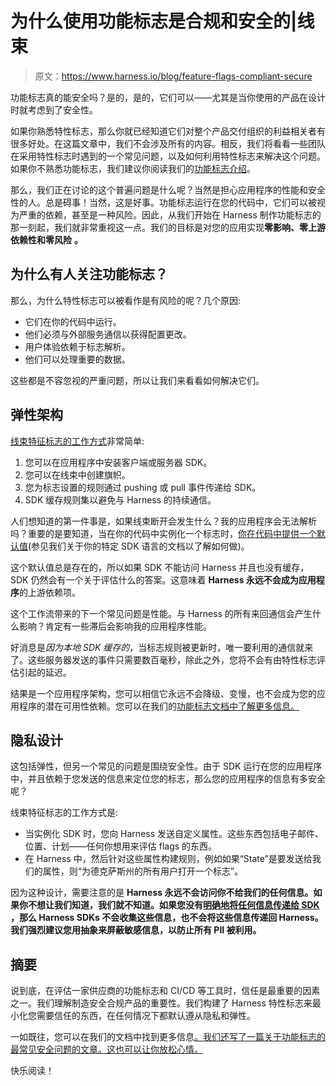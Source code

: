 # 为什么使用功能标志是合规和安全的|线束

> 原文：<https://www.harness.io/blog/feature-flags-compliant-secure>

功能标志真的能安全吗？是的，是的，它们可以——尤其是当你使用的产品在设计时就考虑到了安全性。

如果你熟悉特性标志，那么你就已经知道它们对整个产品交付组织的利益相关者有很多好处。在这篇文章中，我们不会涉及所有的内容。相反，我们将看看一些团队在采用特性标志时遇到的一个常见问题，以及如何利用特性标志来解决这个问题。如果你不熟悉功能标志，我们建议你阅读我们的[功能标志介绍](https://harness.io/blog/feature-flags/what-are-feature-flags/)。

那么，我们正在讨论的这个普遍问题是什么呢？当然是担心应用程序的性能和安全性的人。总是碍事！当然，这是好事。功能标志运行在您的代码中，它们可以被视为严重的依赖，甚至是一种风险。因此，从我们开始在 Harness 制作功能标志的那一刻起，我们就非常重视这一点。我们的目标是对您的应用实现**零影响、零上游依赖性和零风险** **。**

## 为什么有人关注功能标志？

那么，为什么特性标志可以被看作是有风险的呢？几个原因:

*   它们在你的代码中运行。
*   他们必须与外部服务通信以获得配置更改。
*   用户体验依赖于标志解析。
*   他们可以处理重要的数据。

这些都是不容忽视的严重问题，所以让我们来看看如何解决它们。

## 弹性架构

[线束特征标志的工作方式](https://ngdocs.harness.io/article/7ikyqtmjce-communication-sdks-harness-feature-flags)非常简单:

1.  您可以在应用程序中安装客户端或服务器 SDK。
2.  您可以在线束中创建旗帜。
3.  您为标志设置的规则通过 pushing 或 pull 事件传递给 SDK。
4.  SDK 缓存规则集以避免与 Harness 的持续通信。

人们想知道的第一件事是，如果线束断开会发生什么？我的应用程序会无法解析吗？重要的是要知道，当在你的代码中实例化一个标志时，[你在代码中提供一个默认值](https://ngdocs.harness.io/category/rtce97j1wu-ff-technical-reference)(参见我们关于你的特定 SDK 语言的文档以了解如何做)。

这个默认值总是存在的，所以如果 SDK 不能访问 Harness 并且也没有缓存，SDK 仍然会有一个关于评估什么的答案。这意味着 **Harness 永远不会成为应用程序**的上游依赖项。

这个工作流带来的下一个常见问题是性能。与 Harness 的所有来回通信会产生什么影响？肯定有一些滞后会影响我的应用程序性能。

好消息是*因为本地 SDK 缓存的*，当标志规则被更新时，唯一要利用的通信就来了。这些服务器发送的事件只需要数百毫秒，除此之外，您将不会有由特性标志评估引起的延迟。

结果是一个应用程序架构，您可以相信它永远不会降级、变慢，也不会成为您的应用程序的潜在可用性依赖。您可以在我们的[功能标志文档中了解更多信息。](https://ngdocs.harness.io/category/vjolt35atg-feature-flags)

## 隐私设计

这包括弹性，但另一个常见的问题是围绕安全性。由于 SDK 运行在您的应用程序中，并且依赖于您发送的信息来定位您的标志，那么您的应用程序的信息有多安全呢？

线束特征标志的工作方式是:

*   当实例化 SDK 时，您向 Harness 发送自定义属性。这些东西包括电子邮件、位置、计划——任何你想用来评估 flags 的东西。
*   在 Harness 中，然后针对这些属性构建规则，例如如果“State”是要发送给我们的属性，则“为德克萨斯州的所有用户打开一个标志”。

因为这种设计，需要注意的是 **Harness 永远不会访问你不给我们的任何信息。如果你不想让我们知道，我们就不知道。如果您没有[明确地将任何信息传递给 SDK](https://ngdocs.harness.io/category/rtce97j1wu-ff-technical-reference) ，那么 Harness SDKs 不会收集这些信息，也不会将这些信息传递回 Harness。我们强烈建议您用抽象来屏蔽敏感信息，以防止所有 PII 被利用。**

## 摘要

说到底，在评估一家供应商的功能标志和 CI/CD 等工具时，信任是最重要的因素之一。我们理解制造安全合规产品的重要性。我们构建了 Harness 特性标志来最小化您需要信任的东西，在任何情况下都默认遵从隐私和弹性。

一如既往，您可以在我们的文档中找到更多信息[。我们还写了一篇关于功能标志的最常见安全问题的文章。这也可以让你放松心情。](https://ngdocs.harness.io/category/vjolt35atg-feature-flags)

快乐阅读！